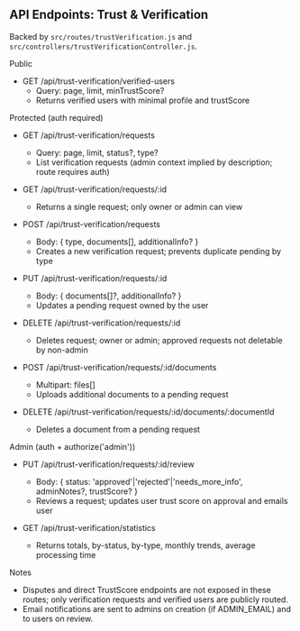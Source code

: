 ## API Endpoints: Trust & Verification

Backed by `src/routes/trustVerification.js` and `src/controllers/trustVerificationController.js`.

Public

- GET /api/trust-verification/verified-users
  - Query: page, limit, minTrustScore?
  - Returns verified users with minimal profile and trustScore

Protected (auth required)

- GET /api/trust-verification/requests
  - Query: page, limit, status?, type?
  - List verification requests (admin context implied by description; route requires auth)

- GET /api/trust-verification/requests/:id
  - Returns a single request; only owner or admin can view

- POST /api/trust-verification/requests
  - Body: { type, documents[], additionalInfo? }
  - Creates a new verification request; prevents duplicate pending by type

- PUT /api/trust-verification/requests/:id
  - Body: { documents[]?, additionalInfo? }
  - Updates a pending request owned by the user

- DELETE /api/trust-verification/requests/:id
  - Deletes request; owner or admin; approved requests not deletable by non-admin

- POST /api/trust-verification/requests/:id/documents
  - Multipart: files[]
  - Uploads additional documents to a pending request

- DELETE /api/trust-verification/requests/:id/documents/:documentId
  - Deletes a document from a pending request

Admin (auth + authorize('admin'))

- PUT /api/trust-verification/requests/:id/review
  - Body: { status: 'approved'|'rejected'|'needs_more_info', adminNotes?, trustScore? }
  - Reviews a request; updates user trust score on approval and emails user

- GET /api/trust-verification/statistics
  - Returns totals, by-status, by-type, monthly trends, average processing time

Notes

- Disputes and direct TrustScore endpoints are not exposed in these routes; only verification requests and verified users are publicly routed.
- Email notifications are sent to admins on creation (if ADMIN_EMAIL) and to users on review.


